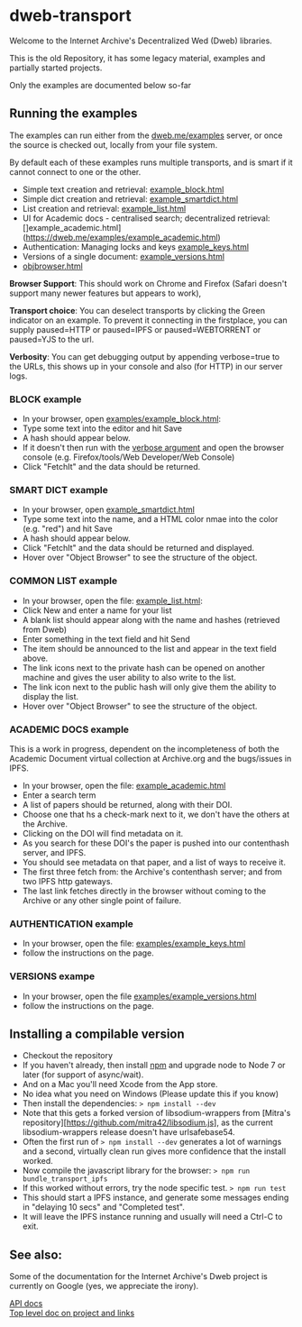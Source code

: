 # dweb-transport

Welcome to the Internet Archive's Decentralized Wed (Dweb) libraries. 

This is the old Repository, it has some legacy material, examples and partially started projects.

Only the examples are documented below so-far <TODO-DOCS>

## Running the examples
The examples can run either from the [dweb.me/examples](https://dweb.me/examples) server, 
or once the source is checked out, locally from your file system.

By default each of these examples runs multiple transports, and is smart if it cannot connect to one or the other.

- Simple text creation and retrieval: [example_block.html](https://dweb.me/examples/example_block.html)
- Simple dict creation and retrieval: [example_smartdict.html](https://dweb.me/examples/example_smartdict.html)
- List creation and retrieval: [example_list.html](https://dweb.me/examples/example_list.html)
- UI for Academic docs - centralised search; decentralized retrieval: []example_academic.html](https://dweb.me/examples/example_academic.html)
- Authentication: Managing locks and keys [example_keys.html](https://dweb.me/examples/example_keys.html)
- Versions of a single document: [example_versions.html](https://dweb.me/examples/example_versions.html)
- [objbrowser.html](https://dweb.me/examples/objbrowser.html)

**Browser Support**: This should work on Chrome and Firefox (Safari doesn't support many newer features but appears to work), 

**Transport choice**: You can deselect transports by clicking the Green indicator on an example. 
To prevent it connecting in the firstplace, you can supply paused=HTTP or paused=IPFS or paused=WEBTORRENT or paused=YJS to the url.

**Verbosity**: You can get debugging output by appending verbose=true to the URLs, 
this shows up in your console and also (for HTTP) in our server logs.

### BLOCK example
- In your browser, open [examples/example_block.html](https://dweb.me/examples/example_block.html):
- Type some text into the editor and hit Save  
- A hash should appear below.  
- If it doesn't then run with the [verbose argument](https://dweb.me/examples/example_block.html?verbose=true)
and open the browser console (e.g. Firefox/tools/Web Developer/Web Console)  
- Click "FetchIt" and the data should be returned.

### SMART DICT example
- In your browser, open [example_smartdict.html](https://dweb.me/examples/example_smartdict.html)
- Type some text into the name, and a HTML color nmae into the color (e.g. "red") and hit Save  
- A hash should appear below.  
- Click "FetchIt" and the data should be returned and displayed.  
- Hover over "Object Browser" to see the structure of the object.

### COMMON LIST example
- In your browser, open the file:  [example_list.html](https://dweb.me/examples/example_list.html):
- Click New and enter a name for your list  
- A blank list should appear along with the name and hashes (retrieved from Dweb)  
- Enter something in the text field and hit Send  
- The item should be announced to the list and appear in the text field above.
- The link icons next to the private hash can be opened on another machine and gives 
the user ability to also write to the list.
- The link icon next to the public hash will only give them the ability to display the list.
- Hover over "Object Browser" to see the structure of the object.

### ACADEMIC DOCS example

This is a work in progress, dependent on the incompleteness of both the Academic Document virtual collection at Archive.org and 
the bugs/issues in IPFS.

- In your browser, open the file:  [example_academic.html](https://dweb.me/examples/example_academic.html)
- Enter a search term 
- A list of papers should be returned, along with their DOI.
- Choose one that hs a check-mark next to it, we don't have the others at the Archive.
- Clicking on the DOI will find metadata on it. 
- As you search for these DOI's the paper is pushed into our contenthash server, and IPFS.
- You should see metadata on that paper, and a list of ways to receive it.
- The first three fetch from: the Archive's contenthash server; and from two IPFS http gateways.
- The last link fetches directly in the browser without coming to the Archive or any other single point of failure.

### AUTHENTICATION example
- In your browser, open the file:  [examples/example_keys.html](https://dweb.me/examples/example_keys.html)
- follow the instructions on the page.

### VERSIONS exampe
- In your browser, open the file [examples/example_versions.html](https://dweb.me/examples/example_versions.html)
- follow the instructions on the page.

## Installing a compilable version
- Checkout the repository
- If you haven't already, then install [npm](https://nodejs.org/en/download) and upgrade node to Node 7 or later (for support of async/wait).
- And on a Mac you'll need Xcode from the App store. 
- No idea what you need on Windows (Please update this if you know)
- Then install the dependencies: ```> npm install --dev```
- Note that this gets a forked version of libsodium-wrappers from [Mitra's repository][https://github.com/mitra42/libsodium.js], 
as the current libsodium-wrappers release doesn't have urlsafebase54.
- Often the first run of ```> npm install --dev``` generates a lot of warnings and a second, 
virtually clean run gives more confidence that the install worked.
- Now compile the javascript library for the browser: ```> npm run bundle_transport_ipfs```
- If this worked without errors, try the node specific test. ```> npm run test```
- This should start a IPFS instance, and generate some messages ending in "delaying 10 secs" and "Completed test".
- It will leave the IPFS instance running and usually will need a Ctrl-C to exit.

## See also:

Some of the documentation for the Internet Archive's Dweb project is currently on Google (yes, we appreciate the irony). 

[API docs](https://docs.google.com/document/d/1_MttdWglsIOIajqtiSW5AWuf6YObZP8AA2LF9OV4xOM/edit#)  
[Top level doc on project and links](https://docs.google.com/document/d/1-lI352gV_ma5ObAO02XwwyQHhqbC8GnAaysuxgR2dQo/edit#)


